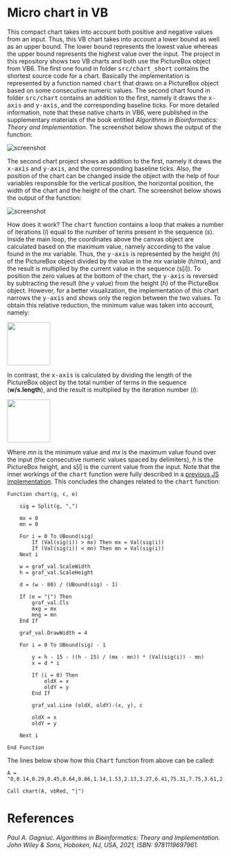 # Micro chart in VB

This compact chart takes into account both positive and negative values from an input. Thus, this VB chart takes into account a lower bound as well as an upper bound. The lower bound represents the lowest value whereas the upper bound represents the highest value over the input. The project in this repository shows two VB charts and both use the PictureBox object from VB6. The first one found in folder <kbd>src/chart_short</kbd> contains the shortest source code for a chart. Basically the implementation is represented by a function named <kbd>chart</kbd> that draws on a PictureBox object based on some consecutive numeric values. The second chart found in folder <kbd>src/chart</kbd> contains an addition to the first, namely it draws the <kbd>x-axis</kbd> and <kbd>y-axis</kbd>, and the corresponding baseline ticks. For more detailed information, note that these native charts in VB6, were published in the supplementary materials of the book entitled <i>Algorithms in Bioinformatics: Theory and Implementation</i>. The screenshot below shows the output of the function:

![screenshot](https://github.com/Gagniuc/World-shortest-chart-in-VB6/blob/main/img/chart_short.png?raw=true)

The second chart project shows an addition to the first, namely it draws the <kbd>x-axis</kbd> and <kbd>y-axis</kbd>, and the corresponding baseline ticks. Also, the position of the chart can be changed inside the object with the help of four variables responsible for the vertical position, the horizontal position, the width of the chart and the height of the chart. The screenshot below shows the output of the function:

![screenshot](https://github.com/Gagniuc/World-shortest-chart-in-VB6/blob/main/img/chart.png?raw=true)

How does it work? The <kbd>chart</kbd> function contains a loop that makes a number of iterations (<i>i</i>) equal to the number of terms present in the sequence (<i>s</i>). Inside the main loop, the coordinates above the canvas object are calculated based on the maximum value, namely according to the value found in the <i>mx</i> variable. Thus, the <kbd>y-axis</kbd> is represented by the height (<i>h</i>) of the PictureBox object divided by the value in the <i>mx</i> variable (<i>h</i>/<i>mx</i>), and the result is multiplied by the current value in the sequence (s[<i>i</i>]). To position the zero values at the bottom of the chart, the <kbd>y-axis</kbd> is reversed by subtracting the result (the <i>y</i> value) from the height (<i>h</i>) of the PictureBox object. However, for a better visualization, the implementation of this chart narrows the <kbd>y-axis</kbd> and shows only the region between the two values. To obtain this relative reduction, the minimum value was taken into account, namely:

<img src="https://github.com/Gagniuc/World-shortest-chart-in-VB6/blob/main/img/ylu.png?raw=true" height="100">

In contrast, the <kbd>x-axis</kbd> is calculated by dividing the length of the PictureBox object by the total number of terms in the sequence (<b>w/s.length</b>), and the
result is multiplied by the iteration number (<i>i</i>):

<img src="https://github.com/Gagniuc/World-shortest-chart-in-VB6/blob/main/img/x.png?raw=true" height="100">

Where <i>mn</i> is the minimum value and <i>mx</i> is the maximum value found over the input (the consecutive numeric values spaced by delimiters), <i>h</i> is the PictureBox height, and s[<i>i</i>] is the current value from the input. Note that the inner workings of the <kbd>chart</kbd> function were fully described in a [previous JS implementation](https://github.com/Gagniuc/World-smallest-js-chart-v1.0). This concludes the changes related to the <kbd>chart</kbd> function:

```vb6
Function chart(g, c, e)

    sig = Split(g, ",")
    
    mx = 0
    mn = 0
    
    For i = 0 To UBound(sig)
        If (Val(sig(i)) > mx) Then mx = Val(sig(i))
        If (Val(sig(i)) < mn) Then mn = Val(sig(i))
    Next i

    w = graf_val.ScaleWidth
    h = graf_val.ScaleHeight

    d = (w - 80) / (UBound(sig) - 1)
    
    If (e = "|") Then
        graf_val.Cls
        mxg = mx
        mng = mn
    End If
    
    graf_val.DrawWidth = 4
    
    For i = 0 To UBound(sig) - 1
    
        y = h - 15 - ((h - 15) / (mx - mn)) * (Val(sig(i)) - mn)
        x = d * i

        If (i = 0) Then
            oldX = x
            oldY = y
        End If
        
        graf_val.Line (oldX, oldY)-(x, y), c
        
        oldX = x
        oldY = y
        
    Next i
 
End Function
```

The lines below show how this <kbd>Chart</kbd> function from above can be called:

```vb6
A = "0,0.14,0.29,0.45,0.64,0.86,1.14,1.53,2.13,3.27,6.41,75.31,7.75,3.61,2.29,1.62,1.2,0.9,0.67,0.48,0.32,0.17,0.03,0.12,0.26,0.42,0.6,0.81,1.08,1.44,2,2.99,5.45,25.09,9.79,4.03,2.47,1.72,1.27,0.95,0.71,0.52,0.35,0.2,0.05,0.09,0.23,0.39,0.56,0.77,1.02,1.36,1.87,2.74,4.74,15.04,13.27,4.54,2.67,1.83,1.34"

Call chart(A, vbRed, "|")
```

# References

<i>Paul A. Gagniuc. Algorithms in Bioinformatics: Theory and Implementation. John Wiley & Sons, Hoboken, NJ, USA, 2021, ISBN: 9781119697961.</i>
